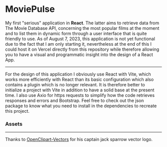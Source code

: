 <h1>MoviePulse</h1>

<p>My first "serious" application in <strong>React</strong>. The latter aims to retrieve data from The Movie Database API, concerning the most popular films at the moment and to list them in dynamic form through a user interface that is quite friendly to use. As of August 7, 2023, this application is not yet functional due to the fact that I am only starting it, nevertheless at the end of this I could host it on Vercel directly from this repository while therefore allowing you to have a visual and programmatic insight into the design of a React App.</p>
<hr>
<p>For the design of this application I obviously use React with Vite, which works more efficiently with React than its basic configuration which also contains a plugin which is no longer relevant. It is therefore better to initialize a project with Vite in addition to have a solid base at the present time. I also use Axio for https requests to simplify how the code retrieves responses and errors and Bootstrap. Feel free to check out the json package to know what you need to install in the dependencies to recreate this project.</p>

<h3>Assets</h3>
<hr>
Thanks to <a href="https://pixabay.com/fr/vectors/capitaine-des-personnes-célèbres-1296107/">OpenClipart-Vectors</a> for his captain jack sparrow vector logo.

